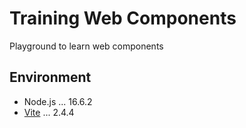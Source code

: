 # Training Web Components

Playground to learn web components

## Environment

- Node.js ... 16.6.2
- [Vite](https://vitejs.dev/) ... 2.4.4
